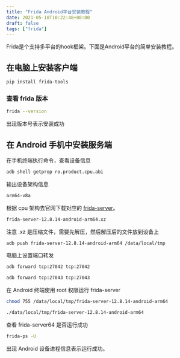 ```yaml
---
title: "Frida Android平台安装教程"
date: 2021-05-18T10:22:48+08:00
draft: false
tags: ["frida"]
---
```

Frida是个支持多平台的hook框架。下面是Android平台的简单安装教程。

## 在电脑上安装客户端  

```bash
pip install frida-tools
```

### 查看 frida 版本  

```bash
frida --version
```

出现版本号表示安装成功

## 在 Android 手机中安装服务端  

在手机终端执行命令，查看设备信息

```bash
adb shell getprop ro.product.cpu.abi
```

输出设备架构信息

```bash
arm64-v8a
```

根据 cpu 架构去官网下载对应的 [frida-server](https://github.com/frida/frida/releases)。

```bash
frida-server-12.8.14-android-arm64.xz
```

注意 .xz 是压缩文件，需要先解压，然后解压后的文件放到设备上

```bash
adb push frida-server-12.8.14-android-arm64 /data/local/tmp
```

电脑上设置端口转发

```bash
adb forward tcp:27042 tcp:27042
```

```bash
adb forward tcp:27043 tcp:27043
```

在 Android 终端使用 root 权限运行 frida-server

```bash
chmod 755 /data/local/tmp/frida-server-12.8.14-android-arm64
```

```bash
./data/local/tmp/frida-server-12.8.14-android-arm64
```

查看 frida-server64 是否运行成功

```bash
frida-ps -U
```

出现 Android 设备进程信息表示运行成功。
